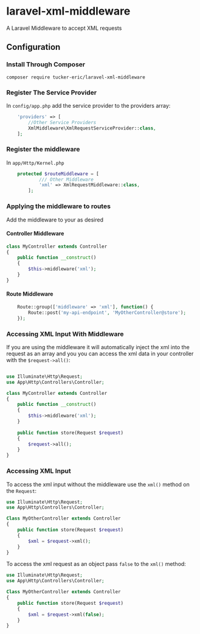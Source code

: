 # laravel-xml-middleware
A Laravel Middleware to accept XML requests

## Configuration
### Install Through Composer
```
composer require tucker-eric/laravel-xml-middleware
```

### Register The Service Provider
In `config/app.php` add the service provider to the providers array:

```php
    'providers' => [
        //Other Service Providers
        XmlMiddleware\XmlRequestServiceProvider::class,
    ];
```

### Register the middleware
In `app/Http/Kernel.php`

```php
    protected $routeMiddleware = [
            /// Other Middleware
            'xml' => XmlRequestMiddleware::class,
        ];
```

### Applying the middleware to routes
Add the middleware to your as desired

#### Controller Middleware
```php
class MyController extends Controller
{
    public function __construct()
    {
        $this->middleware('xml');
    }
}
```

#### Route Middleware
```php
    Route::group(['middleware' => 'xml'], function() {
        Route::post('my-api-endpoint', 'MyOtherController@store');
    });
```

### Accessing XML Input With Middleware
If you are using the middleware it will automatically inject the xml into the request as an array and you you can access the xml data in your controller with the `$request->all()`:

```php

use Illuminate\Http\Request;
use App\Http\Controllers\Controller;

class MyController extends Controller
{
    public function __construct()
    {
        $this->middleware('xml');
    }
    
    public function store(Request $request)
    {
        $request->all();
    }
}
```
### Accessing XML Input
To access the xml input without the middleware use the `xml()` method on the `Request`:

```php
use Illuminate\Http\Request;
use App\Http\Controllers\Controller;

Class MyOtherController extends Controller
{
    public function store(Request $request)
    {
        $xml = $request->xml();
    }
}
```

To access the xml request as an object pass `false` to the `xml()` method:

```php
use Illuminate\Http\Request;
use App\Http\Controllers\Controller;

Class MyOtherController extends Controller
{
    public function store(Request $request)
    {
        $xml = $request->xml(false);
    }
}
```
